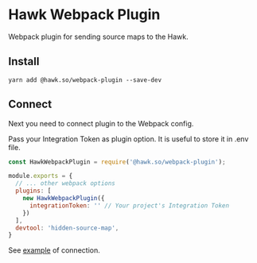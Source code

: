 # Hawk Webpack Plugin
Webpack plugin for sending source maps to the Hawk.

## Install 

```
yarn add @hawk.so/webpack-plugin --save-dev
```

## Connect

Next you need to connect plugin to the Webpack config.

Pass your Integration Token as plugin option. It is useful to store it in .env file. 

```js
const HawkWebpackPlugin = require('@hawk.so/webpack-plugin');

module.exports = {
  // ... other webpack options
  plugins: [
    new HawkWebpackPlugin({
      integrationToken: '' // Your project's Integration Token
    })
  ],
  devtool: 'hidden-source-map',
}
```

See [example](/example/) of connection. 
